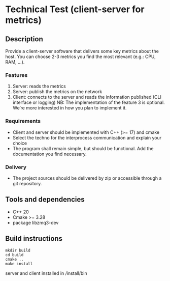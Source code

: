 # Technical Test (client-server for metrics)

## Description

Provide a client-server software that delivers some key metrics about the host. You can choose 2-3 metrics you find the most relevant
(e.g.: CPU, RAM, ...).
### Features
1. Server: reads the metrics
2. Server: publish the metrics on the network
3. Client: connects to the server and reads the information published (CLI interface or logging)
NB: The implementation of the feature 3 is optional. We’re more interested in how you plan to implement it.
### Requirements
 - Client and server should be implemented with C++ (>= 17) and cmake
 - Select the techno for the interprocess communication and explain your choice
 - The program shall remain simple, but should be functional. Add the documentation you find necessary.
### Delivery
 - The project sources should be delivered by zip or accessible through a git repository.


## Tools and dependencies

 - C++ 20
 - Cmake >= 3.28
 - package libzmq3-dev


## Build instructions

```
mkdir build
cd build
cmake ..
make install
```

server and client installed in /install/bin


